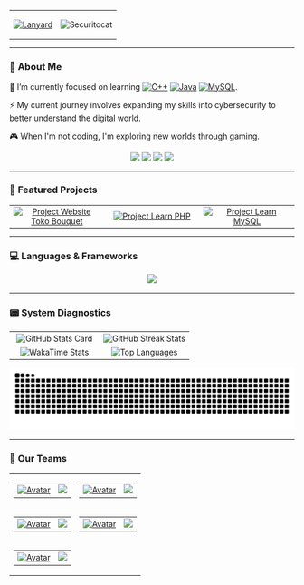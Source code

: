 <div align="center">
  <table border="0" cellpadding="0" cellspacing="0">
    <tr>
      <td align="center" valign="middle">

[![Lanyard](https://lanyard-profile-readme.vercel.app/api/1134220267535745065?theme=dark&bg=1c1c1c&borderRadius=8px)](https://discord.com/users/1134220267535745065)

</td>
      <td align="center" valign="middle">
        <img src="https://user-images.githubusercontent.com/74038190/225813708-98b745f2-7d22-48cf-9150-083f1b00d6c9.gif" alt="Securitocat" width="350"/>
      </td>
    </tr>
  </table>
</div>

---

### 🤔 **About Me**

🌱 I’m currently focused on learning <a href="https://github.com/Arganata-on/learn-cpp"><img src="https://img.shields.io/badge/C++-%2300599C?style=flat&logo=c%2B%2B&logoColor=white" alt="C++" /></a> <a href="https://github.com/Arganata-on/learn-java"><img src="https://img.shields.io/badge/Java-%23ED8B00?style=flat&logo=openjdk&logoColor=white" alt="Java" /></a> <a href="https://github.com/Arganata-on/Aestra-Personal2"><img src="https://img.shields.io/badge/mysql-%234479A1?style=flat&logo=mysql&logoColor=white" alt="MySQL" /></a>.

⚡ My current journey involves expanding my skills into cybersecurity to better understand the digital world.

🎮 When I'm not coding, I'm exploring new worlds through gaming.

<p align="center">
<a href="mailto:arganata.on@gmail.com">
<img src="https://img.shields.io/badge/Gmail-D14836?logo=gmail&logoColor=white" /></a>
<a href="https://discordapp.com/users/1134220267535745065" ><img src="https://img.shields.io/badge/Discord-%235865F2.svg?&logo=discord&logoColor=white" /></a>
<a href="https://www.youtube.com/@Arganata.YouTube" ><img src="https://img.shields.io/badge/YouTube-%23FF0000.svg?logo=YouTube&logoColor=white" /></a>
<a href="https://www.instagram.com/arganata.on/" ><img src="https://img.shields.io/badge/Instagram-%23E4405F.svg?logo=Instagram&logoColor=white" /></a>
</p>

---

### 🚀 **Featured Projects**

<table width="100%">
  <tr>
    <td width="25%" align="center">
      <a href="https://github.com/Arganata-on/website-toko-bouquet">
        <picture>
          <source media="(prefers-color-scheme: dark)" srcset="https://github-readme-stats.vercel.app/api/pin/?username=Arganata-on&repo=website-toko-bouquet&theme=tokyonight">
          <source media="(prefers-color-scheme: light)" srcset="https://github-readme-stats.vercel.app/api/pin/?username=Arganata-on&repo=website-toko-bouquet&theme=buefy">
          <img src="https://github-readme-stats.vercel.app/api/pin/?username=Arganata-on&repo=website-toko-bouquet&theme=tokyonight" alt="Project Website Toko Bouquet">
        </picture>
      </a>
    </td>
    <td width="25%" align="center">
      <a href="https://github.com/Arganata-on/learn-php">
        <picture>
          <source media="(prefers-color-scheme: dark)" srcset="https://github-readme-stats.vercel.app/api/pin/?username=Arganata-on&repo=learn-php&theme=tokyonight">
          <source media="(prefers-color-scheme: light)" srcset="https://github-readme-stats.vercel.app/api/pin/?username=Arganata-on&repo=learn-php&theme=buefy">
          <img src="https://github-readme-stats.vercel.app/api/pin/?username=Arganata-on&repo=NAMA_REPO_2&theme=tokyonight" alt="Project Learn PHP">
        </picture>
      </a>
    </td>
    <td width="25%" align="center">
      <a href="https://github.com/Arganata-on/learn-mysql">
        <picture>
          <source media="(prefers-color-scheme: dark)" srcset="https://github-readme-stats.vercel.app/api/pin/?username=Arganata-on&repo=learn-mysql&theme=tokyonight">
          <source media="(prefers-color-scheme: light)" srcset="https://github-readme-stats.vercel.app/api/pin/?username=Arganata-on&repo=learn-mysql&theme=buefy">
          <img src="https://github-readme-stats.vercel.app/api/pin/?username=Arganata-on&repo=learn-mysql&theme=tokyonight" alt="Project Learn MySQL">
        </picture>
      </a>
    </td>
  </tr>
</table>

---

### 💻 **Languages & Frameworks**

<p align="center">
  <img src="https://skillicons.dev/icons?i=cpp,java,php,html,css,mysql,git,vscode,idea,stackoverflow" />
</p>

---

### 📟 **System Diagnostics**

<table width="100%">
  <tr>
    <td width="50%" align="center">
      <picture>
        <source media="(prefers-color-scheme: dark)" srcset="https://github-readme-stats.vercel.app/api?username=Arganata-on&layout=compact&show_icons=true&theme=tokyonight&hide_border=true&count_private=true">
        <source media="(prefers-color-scheme: light)" srcset="https://github-readme-stats.vercel.app/api?username=Arganata-on&layout=compact&show_icons=true&theme=buefy&hide_border=true&count_private=true">
        <img align="center" src="https://github-readme-stats.vercel.app/api?username=Arganata-on&layout=compact&show_icons=true&theme=tokyonight&hide_border=true&count_private=true" alt="GitHub Stats Card">
      </picture>
    </td>
    <td width="50%" align="center">
      <picture>
        <source media="(prefers-color-scheme: dark)" srcset="https://github-readme-streak-stats.herokuapp.com/?user=Arganata-on&layout=compact&theme=tokyonight&hide_border=true">
        <source media="(prefers-color-scheme: light)" srcset="https://github-readme-streak-stats.herokuapp.com/?user=Arganata-on&layout=compact&theme=buefy&hide_border=true">
        <img align="center" src="https://github-readme-streak-stats.herokuapp.com/?user=Arganata-on&layout=compact&theme=tokyonight&hide_border=true" alt="GitHub Streak Stats">
      </picture>
    </td>
  </tr>
  <tr>
    <td width="50%" align="center">
      <picture>
        <source media="(prefers-color-scheme: dark)" srcset="https://github-readme-stats.vercel.app/api/wakatime?username=Arganata&layout=compact&theme=tokyonight&hide_border=true&langs_count=6">
        <source media="(prefers-color-scheme: light)" srcset="https://github-readme-stats.vercel.app/api/wakatime?username=Arganata&layout=compact&theme=buefy&hide_border=true&langs_count=6">
        <img align="center" src="https://github-readme-stats.vercel.app/api/wakatime?username=Arganata&layout=compact&theme=tokyonight&hide_border=true&langs_count=6" alt="WakaTime Stats">
      </picture>
    </td>
    <td width="50%" align="center">
      <picture>
        <source media="(prefers-color-scheme: dark)" srcset="https://github-readme-stats.vercel.app/api/top-langs/?username=Arganata-on&layout=compact&theme=tokyonight&hide_border=true&count_private=true">
        <source media="(prefers-color-scheme: light)" srcset="https://github-readme-stats.vercel.app/api/top-langs/?username=Arganata-on&layout=compact&theme=buefy&hide_border=true&count_private=true">
        <img align="center" src="https://github-readme-stats.vercel.app/api/top-langs/?username=Arganata-on&layout=compact&theme=tokyonight&hide_border=true&count_private=true&bg_color=0D1117" alt="Top Languages">
      </picture>
    </td>
  </tr>
</table>

<div align="center">
<picture>

<source media="(prefers-color-scheme: dark)" srcset="https://raw.githubusercontent.com/Arganata-on/Arganata-on/output/github-contribution-grid-snake-dark.svg">
<source media="(prefers-color-scheme: light)" srcset="https://raw.githubusercontent.com/Arganata-on/Arganata-on/output/github-contribution-grid-snake.svg">
<img src="https://raw.githubusercontent.com/Arganata-on/Arganata-on/output/github-contribution-grid-snake-dark.svg" alt="Contribution Snake">
</picture>

</div>

---

### 🤝 **Our Teams**

<table width="50%" border="0" cellspacing="15" cellpadding="0">
  <tr>
    <td width="50%" align="center" valign="top">
      <table border="0" cellspacing="0" cellpadding="5">
        <tr>
          <td valign="middle"><a href="https://github.com/Arganata-on"><img src="https://github.com/Arganata-on.png?size=60" width="60" alt="Avatar"/></a></td>
          <td valign="middle"><a href="https://github.com/Arganata-on/website-toko-bouquet"><picture><source media="(prefers-color-scheme: dark)" srcset="https://github-readme-stats.vercel.app/api/pin/?username=Arganata-on&repo=website-toko-bouquet&theme=tokyonight"/><source media="(prefers-color-scheme: light)" srcset="https://github-readme-stats.vercel.app/api/pin/?username=Arganata-on&repo=website-toko-bouquet&theme=buefy"/><img src="https://github-readme-stats.vercel.app/api/pin/?username=Arganata-on&repo=website-toko-bouquet&theme=tokyonight"/></picture></a></td>
        </tr>
      </table>
    </td>
    <td width="50%" align="center" valign="top">
      <table border="0" cellspacing="0" cellpadding="5">
        <tr>
          <td valign="middle"><a href="https://github.com/EkoRamadn"><img src="https://github.com/EkoRamadn.png?size=60" width="60" alt="Avatar"/></a></td>
          <td valign="middle"><a href="https://github.com/EkoRamadn/asd_backend"><picture><source media="(prefers-color-scheme: dark)" srcset="https://github-readme-stats.vercel.app/api/pin/?username=EkoRamadn&repo=asd_backend&theme=tokyonight"/><source media="(prefers-color-scheme: light)" srcset="https://github-readme-stats.vercel.app/api/pin/?username=EkoRamadn&repo=asd_backend&theme=buefy"/><img src="https://github-readme-stats.vercel.app/api/pin/?username=EkoRamadn&repo=asd_backend&theme=tokyonight"/></picture></a></td>
        </tr>
      </table>
    </td>
  </tr>
  <tr>
    <td width="50%" align="center" valign="top">
      <table border="0" cellspacing="0" cellpadding="5">
        <tr>
          <td valign="middle"><a href="https://github.com/AhmadYusronF"><img src="https://github.com/AhmadYusronF.png?size=60" width="60" alt="Avatar"/></a></td>
          <td valign="middle"><a href="https://github.com/AhmadYusronF/ManagementProject"><picture><source media="(prefers-color-scheme: dark)" srcset="https://github-readme-stats.vercel.app/api/pin/?username=AhmadYusronF&repo=ManagementProject&theme=tokyonight"/><source media="(prefers-color-scheme: light)" srcset="https://github-readme-stats.vercel.app/api/pin/?username=AhmadYusronF&repo=ManagementProject&theme=buefy"/><img src="https://github-readme-stats.vercel.app/api/pin/?username=AhmadYusronF&repo=ManagementProject&theme=tokyonight"/></picture></a></td>
        </tr>
      </table>
    </td>
    <td width="50%" align="center" valign="top">
      <table border="0" cellspacing="0" cellpadding="5">
        <tr>
          <td valign="middle"><a href="https://github.com/4estra"><img src="https://github.com/4estra.png?size=60" width="60" alt="Avatar"/></a></td>
          <td valign="middle"><a href="https://github.com/4estra/Aestra-Personal2"><picture><source media="(prefers-color-scheme: dark)" srcset="https://github-readme-stats.vercel.app/api/pin/?username=4estra&repo=Aestra-Personal2&theme=tokyonight"/><source media="(prefers-color-scheme: light)" srcset="https://github-readme-stats.vercel.app/api/pin/?username=4estra&repo=Aestra-Personal2&theme=buefy"/><img src="https://github-readme-stats.vercel.app/api/pin/?username=4estra&repo=Aestra-Personal2&theme=tokyonight"/></picture></a></td>
        </tr>
      </table>
    </td>
  </tr>
  <tr>
    <td align="center" colspan="2">
      <table border="0" cellspacing="0" cellpadding="5">
        <tr>
          <td valign="middle"><a href="https://github.com/FirmanSyah2078"><img src="https://github.com/FirmanSyah2078.png?size=60" width="60" alt="Avatar"/></a></td>
          <td valign="middle"><a href="https://github.com/FirmanSyah2078/uas-kelompok-06"><picture><source media="(prefers-color-scheme: dark)" srcset="https://github-readme-stats.vercel.app/api/pin/?username=FirmanSyah2078&repo=uas-kelompok-06&theme=tokyonight"/><source media="(prefers-color-scheme: light)" srcset="https://github-readme-stats.vercel.app/api/pin/?username=FirmanSyah2078&repo=uas-kelompok-06&theme=buefy"/><img src="https://github-readme-stats.vercel.app/api/pin/?username=FirmanSyah2078&repo=uas-kelompok-06&theme=tokyonight"/></picture></a></td>
        </tr>
      </table>
    </td>
  </tr>
</table>

